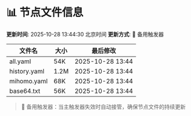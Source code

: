 # 📊 节点文件信息

**更新时间**: 2025-10-28 13:44:30 北京时间
**更新方式**: 🔄 备用触发器

| 文件名 | 大小 | 最后修改 |
|--------|------|----------|
| all.yaml | 54K | 2025-10-28 13:44 |
| history.yaml | 1.2M | 2025-10-28 13:44 |
| mihomo.yaml | 68K | 2025-10-28 13:44 |
| base64.txt | 56K | 2025-10-28 13:44 |

> 🔄 备用触发器：当主触发器失效时自动接管，确保节点文件的持续更新
